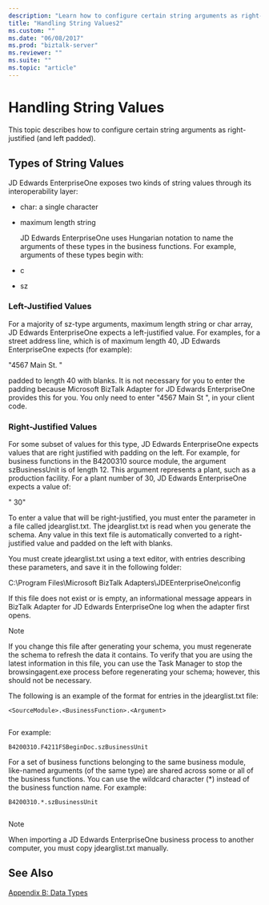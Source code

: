```yaml
---
description: "Learn how to configure certain string arguments as right-justified (and left padded) in JD Edwards EnterpriseOne."
title: "Handling String Values2"
ms.custom: ""
ms.date: "06/08/2017"
ms.prod: "biztalk-server"
ms.reviewer: ""
ms.suite: ""
ms.topic: "article"
---
```

# Handling String Values

This topic describes how to configure certain string arguments as right-justified (and left padded).  
  
## Types of String Values  
 JD Edwards EnterpriseOne exposes two kinds of string values through its interoperability layer:  
  
- char: a single character  
  
- maximum length string  
  
  JD Edwards EnterpriseOne uses Hungarian notation to name the arguments of these types in the business functions. For example, arguments of these types begin with:  
  
- c  
  
- sz  
  
### Left-Justified Values  
 For a majority of sz-type arguments, maximum length string or char array, JD Edwards EnterpriseOne expects a left-justified value. For examples, for a street address line, which is of maximum length 40, JD Edwards EnterpriseOne expects (for example):  
  
 "4567 Main St.    "  
  
 padded to length 40 with blanks. It is not necessary for you to enter the padding because Microsoft BizTalk Adapter for JD Edwards EnterpriseOne provides this for you. You only need to enter "4567 Main St ", in your client code.  
  
### Right-Justified Values  
 For some subset of values for this type, JD Edwards EnterpriseOne expects values that are right justified with padding on the left. For example, for business functions in the B4200310 source module, the argument szBusinessUnit is of length 12. This argument represents a plant, such as a production facility. For a plant number of 30, JD Edwards EnterpriseOne expects a value of:  
  
 "           30"  
  
 To enter a value that will be right-justified, you must enter the parameter in a file called jdearglist.txt. The jdearglist.txt is read when you generate the schema. Any value in this text file is automatically converted to a right-justified value and padded on the left with blanks.  
  
 You must create jdearglist.txt using a text editor, with entries describing these parameters, and save it in the following folder:  
  
 C:\Program Files\Microsoft BizTalk Adapters\JDEEnterpriseOne\config  
  
 If this file does not exist or is empty, an informational message appears in BizTalk Adapter for JD Edwards EnterpriseOne log when the adapter first opens.  
  
> [!NOTE]
>  If you change this file after generating your schema, you must regenerate the schema to refresh the data it contains. To verify that you are using the latest information in this file, you can use the Task Manager to stop the browsingagent.exe process before regenerating your schema; however, this should not be necessary.  
  
 The following is an example of the format for entries in the jdearglist.txt file:  
  
```  
<SourceModule>.<BusinessFunction>.<Argument>  
  
```  
  
 For example:  
  
```  
B4200310.F4211FSBeginDoc.szBusinessUnit  
```  
  
 For a set of business functions belonging to the same business module, like-named arguments (of the same type) are shared across some or all of the business functions. You can use the wildcard character (*) instead of the business function name. For example:  
  
```  
B4200310.*.szBusinessUnit  
  
```  
  
> [!NOTE]
>  When importing a JD Edwards EnterpriseOne business process to another computer, you must copy jdearglist.txt manually.  
  
## See Also  
 [Appendix B: Data Types](../core/appendix-b-data-types.md)
